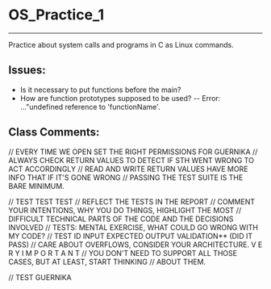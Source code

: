 # OS_Practice_1

------

Practice about system calls and programs in C as Linux commands.

## Issues:
  - Is it necessary to put functions before the main?
  - How are function prototypes supposed to be used?
  -- Error: ..."undefined reference to 'functionName'.


## Class Comments:

// EVERY TIME WE OPEN SET THE RIGHT PERMISSIONS FOR GUERNIKA
// ALWAYS CHECK RETURN VALUES TO DETECT IF STH WENT WRONG TO ACT ACCORDINGLY
// READ AND WRITE RETURN VALUES HAVE MORE INFO THAT IF IT'S GONE WRONG
// PASSING THE TEST SUITE IS THE BARE MINIMUM.

// TEST TEST TEST
// REFLECT THE TESTS IN THE REPORT
// COMMENT YOUR INTENTIONS, WHY YOU DO THINGS, HIGHLIGHT THE MOST
// DIFFICULT TECHNICAL PARTS OF THE CODE AND THE DECISIONS INVOLVED
// TESTS: MENTAL EXERCISE, WHAT COULD GO WRONG WITH MY CODE?
// TEST ID	INPUT	EXPECTED OUTPUT		VALIDATION** (DID IT PASS)
// CARE ABOUT OVERFLOWS, CONSIDER YOUR ARCHITECTURE. V E R Y I M P O R T A N T
// YOU DON'T NEED TO SUPPORT ALL THOSE CASES, BUT AT LEAST, START THINKING
// ABOUT THEM.

// TEST GUERNIKA
